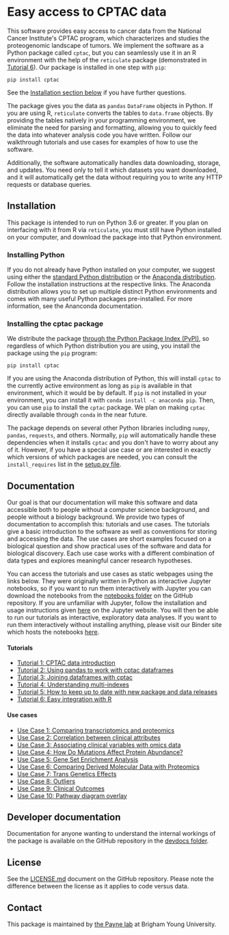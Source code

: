 # Easy access to CPTAC data
This software provides easy access to cancer data from the National Cancer Institute's CPTAC program, which characterizes and studies the proteogenomic landscape of tumors. We implement the software as a Python package called `cptac`, but you can seamlessly use it in an R environment with the help of the `reticulate` package (demonstrated in [Tutorial 6](https://paynelab.github.io/cptac/tutorial06_cptac_in_R.html)). Our package is installed in one step with `pip`:
```
pip install cptac
```
See the [Installation section below](https://paynelab.github.io/cptac/#installation) if you have further questions.

The package gives you the data as `pandas` `DataFrame` objects in Python. If you are using R, `reticulate` converts the tables to `data.frame` objects. By providing the tables natively in your programming environment, we eliminate the need for parsing and formatting, allowing you to quickly feed the data into whatever analysis code you have written. Follow our walkthrough tutorials and use cases for examples of how to use the software.

Additionally, the software automatically handles data downloading, storage, and updates. You need only to tell it which datasets you want downloaded, and it will automatically get the data without requiring you to write any HTTP requests or database queries.

## Installation
This package is intended to run on Python 3.6 or greater. If you plan on interfacing with it from R via `reticulate`, you must still have Python installed on your computer, and download the package into that Python environment.

### Installing Python
If you do not already have Python installed on your computer, we suggest using either the [standard Python distribution](https://www.python.org/downloads/) or the [Anaconda distribution](https://www.anaconda.com/distribution/). Follow the installation instructions at the respective links. The Anaconda distribution allows you to set up multiple distinct Python environments and comes with many useful Python packages pre-installed. For more information, see the Ananconda documentation.

### Installing the cptac package
We distribute the package [through the Python Package Index (PyPI)](https://pypi.org/project/cptac/), so regardless of which Python distribution you are using, you install the package using the `pip` program:
```
pip install cptac
```
If you are using the Anaconda distribution of Python, this will install `cptac` to the currently active environment as long as `pip` is available in that environment, which it would be by default. If `pip` is not installed in your environment, you can install it with `conda install -c anaconda pip`. Then, you can use `pip` to install the `cptac` package. We plan on making `cptac` directly available through `conda` in the near future.

The package depends on several other Python libraries including `numpy`, `pandas`, `requests`, and others. Normally, `pip` will automatically handle these dependencies when it installs `cptac` and you don't have to worry about any of it. However, if you have a special use case or are interested in exactly which versions of which packages are needed, you can consult the `install_requires` list in the [setup.py file](https://github.com/PayneLab/cptac/blob/master/setup.py).

## Documentation
Our goal is that our documentation will make this software and data accessible both to people without a computer science background, and people without a biology background. We provide two types of documentation to accomplish this: tutorials and use cases. The tutorials give a basic introduction to the software as well as conventions for storing and accessing the data. The use cases are short examples focused on a biological question and show practical uses of the software and data for biological discovery. Each use case works with a different combination of data types and explores meaningful cancer research hypotheses. 

You can access the tutorials and use cases as static webpages using the links below. They were originally written in Python as interactive Jupyter notebooks, so if you want to run them interactively with Jupyter you can download the notebooks from the [notebooks folder](https://github.com/PayneLab/cptac/tree/master/notebooks) on the GitHub repository. If you are unfamiliar with Jupyter, follow the installation and usage instructions given [here](https://jupyter.org/install) on the Jupyter website. You will then be able to run our tutorials as interactive, exploratory data analyses. If you want to run them interactively without installing anything, please visit our Binder site which hosts the notebooks [here](https://mybinder.org/v2/gh/PayneLab/cptac/master?filepath=%2Fnotebooks).

#### Tutorials
- [Tutorial 1: CPTAC data introduction](https://paynelab.github.io/cptac/tutorial01_data_intro.html)
- [Tutorial 2: Using pandas to work with cptac dataframes](https://paynelab.github.io/cptac/tutorial02_pandas.html)
- [Tutorial 3: Joining dataframes with cptac](https://paynelab.github.io/cptac/tutorial03_joining_dataframes.html)
- [Tutorial 4: Understanding multi-indexes](https://paynelab.github.io/cptac/tutorial04_multiindex.html)
- [Tutorial 5: How to keep up to date with new package and data releases](https://paynelab.github.io/cptac/tutorial05_updates.html)
- [Tutorial 6: Easy integration with R](https://paynelab.github.io/cptac/tutorial06_cptac_in_R.html)

#### Use cases
- [Use Case 1: Comparing transcriptomics and proteomics](https://paynelab.github.io/cptac/usecase01_omics.html)
- [Use Case 2: Correlation between clinical attributes](https://paynelab.github.io/cptac/usecase02_clinical_attributes.html)
- [Use Case 3: Associating clinical variables with omics data](https://paynelab.github.io/cptac/usecase03_clinical_and_acetylation.html)
- [Use Case 4: How Do Mutations Affect Protein Abundance?](https://paynelab.github.io/cptac/usecase04_mutations_and_omics.html)
- [Use Case 5: Gene Set Enrichment Analysis](https://paynelab.github.io/cptac/usecase05_enrichment_analysis.html)
- [Use Case 6: Comparing Derived Molecular Data with Proteomics](https://paynelab.github.io/cptac/usecase06_derived_molecular.html)
- [Use Case 7: Trans Genetics Effects](https://paynelab.github.io/cptac/usecase07_trans_genetic_effect.html)
- [Use Case 8: Outliers](https://paynelab.github.io/cptac/usecase08_outliers.html)
- [Use Case 9: Clinical Outcomes](https://paynelab.github.io/cptac/usecase09_clinical_outcomes.html)
- [Use Case 10: Pathway diagram overlay](https://paynelab.github.io/cptac/usecase10_pathway_overlay.html)

## Developer documentation
Documentation for anyone wanting to understand the internal workings of the package is available on the GitHub repository in the [devdocs folder](https://github.com/PayneLab/cptac/tree/master/devdocs).

## License
See the [LICENSE.md](https://github.com/PayneLab/cptac/blob/master/LICENSE.md) document on the GitHub repository. Please note the difference between the license as it applies to code versus data.

## Contact
This package is maintained by [the Payne lab](https://payne.byu.edu) at Brigham Young University.
